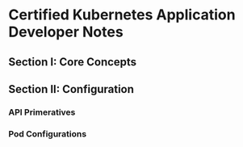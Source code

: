 # Certified Kubernetes Application Developer Notes

## Section I: Core Concepts

## Section II: Configuration

### API Primeratives

### Pod Configurations

